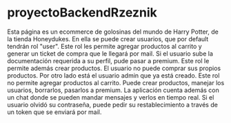 # proyectoBackendRzeznik
Esta página es un ecommerce de golosinas del mundo de Harry Potter, de la tienda Honeydukes. En ella se puede crear usuarios, que por default tendrán rol "user". Este rol les permite agregar productos al carrito y generar un ticket de compra que le llegará por mail. Si el usuario sube la documentación requerida a su perfil, pude pasar a premium. Este rol le permite además crear productos. El usuario no puede comprar sus propios productos. Por otro lado está el usuario admin que ya está creado. Este rol no permite agregar productos al carrito. Puede crear productos, manejar los usuarios, borrarlos, pasarlos a premium. La aplicación cuenta además con un chat donde se pueden mandar mensajes y verlos en tiempo real. Si el usuario olvidó su contraseña, puede pedir su restablecimiento a través de un token que se enviará por mail. 
